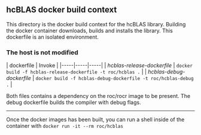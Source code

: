 ## hcBLAS docker build context
This directory is the docker build context for the hcBLAS library.  Building the docker container downloads, builds and installs the library.  This dockerfile is an isolated environment.

### The host is not modified

| dockerfile | Invoke |
|-----|-----|-----|
| *hcblas-release-dockerfile* | `docker build -f hcblas-release-dockerfile -t roc/hcblas .` |
| *hcblas-debug-dockerfile* | `docker build -f hcblas-debug-dockerfile -t roc/hcblas-debug .` |

Both files contains a dependency on the roc/rocr image to be present.  The debug dockerfile builds the compiler with debug flags.

---
Once the docker images has been built, you can run a shell inside of the container with
`docker run -it --rm roc/hcblas`
